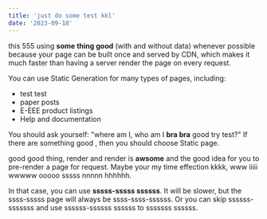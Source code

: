 ```yaml
---
title: 'just do some test kkl'
date: '2023-09-18'
---
```


this 555 using **some thing good** (with and without data) whenever possible because your page can be built once and served by CDN, which makes it much faster than having a server render the page on every request.

You can use Static Generation for many types of pages, including:

- test test
- paper posts
- E-EEE product listings
- Help and documentation

You should ask yourself: "where am I, who am I  **bra bra** good try test?" If there are something good , then you should choose Static page.

good good thing, render and render is **awsome** and the good idea for you to pre-render a page for request. Maybe your my time effection kkkk, www iiiii wwwww ooooo sssss nnnnn hhhhhh.

In that case, you can use **sssss-sssss ssssss**. It will be slower, but the ssss-sssss page will always be ssss-ssss-ssssss. Or you can skip ssssss-sssssss and use ssssss-ssssss ssssss to sssssss ssssss.
